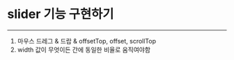 # slider 기능 구현하기

---

1. 마우스 드레그 & 드랍 & offsetTop, offset, scrollTop
2. width 값이 무엇이든 간에 동일한 비율로 움직여야함
